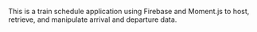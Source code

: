 This is a train schedule application using Firebase and Moment.js to host, retrieve, and manipulate arrival and departure data.